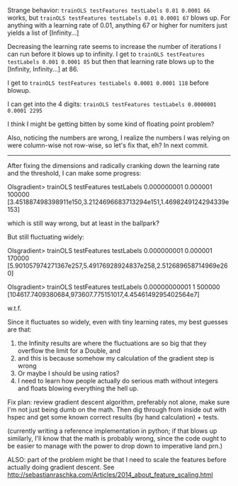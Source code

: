 Strange behavior: `trainOLS testFeatures testLabels 0.01 0.0001 66` works, but `trainOLS testFeatures testLabels 0.01 0.0001 67` blows up.  For anything with a learning rate of 0.01, anything 67 or higher for numiters just yields a list of [Infinity...]

Decreasing the learning rate seems to increase the number of iterations I can run before it blows up to infinity.  I get to `trainOLS testFeatures testLabels 0.001 0.0001 85` but then that learning rate blows up to the [Infinity, Infinity...] at 86. 

I get to `trainOLS testFeatures testLabels 0.0001 0.0001 118` before blowup.

I can get into the 4 digits: `trainOLS testFeatures testLabels 0.0000001 0.0001 2295`

I think I might be getting bitten by some kind of floating point problem?  

Also, noticing the numbers are wrong, I realize the numbers I was relying on were column-wise not row-wise, so let's fix that, eh?  In next commit.

--- 

After fixing the dimensions and radically cranking down the learning rate and the threshold, I can make some progress: 

Olsgradient> trainOLS testFeatures testLabels 0.000000001 0.000001 100000
[3.451887498398911e150,3.2124696683713294e151,1.4698249124294339e153]

which is still way wrong, but at least in the ballpark?

But still fluctuating widely: 

Olsgradient> trainOLS testFeatures testLabels 0.000000001 0.000001 170000
[5.901057974271367e257,5.49176928924837e258,2.512689658714969e260]

Olsgradient> trainOLS testFeatures testLabels 0.00000000001 1 500000
[104617.7409380684,973607.775151017,4.4546149295402564e7]

w.t.f.  

Since it fluctuates so widely, even with tiny learning rates, my best guesses are that: 

1.  the Infinity results are where the fluctuations are so big that they overflow the limit for a Double, and 
2.  and this is because somehow my calculation of the gradient step is wrong
3.  Or maybe I should be using ratios?
4.  I need to learn how people actually do serious math without integers and floats blowing everything the hell up.

Fix plan: review gradient descent algorithm, preferably not alone, make sure I'm not just being dumb on the math.  Then dig through from inside out with hspec and get some known correct results (by hand calculation) + tests.

(currently writing a reference implementation in python; if that blows up similarly, I'll know that the math is probably wrong, since the code ought to be easier to manage with the power to drop down to imperative land prn.)

ALSO: part of the problem might be that I need to scale the features before actually doing gradient descent.  See http://sebastianraschka.com/Articles/2014_about_feature_scaling.html 
